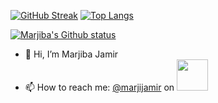 [![GitHub Streak](https://github-readme-streak-stats.herokuapp.com/?user=AdmiralAnne&theme=dark)](https://git.io/streak-stats)
[![Top Langs](https://github-readme-stats.vercel.app/api/top-langs/?username=AdmiralAnne&layout=compact&theme=dark)](https://github.com/anuraghazra/github-readme-stats)

[![Marjiba's Github status](https://github-readme-stats.vercel.app/api?username=AdmiralAnne)](https://github.com/anuraghazra/github-readme-stats)

- 👋 Hi, I’m Marjiba Jamir
- 📫 How to reach me: <a href="https://www.instagram.com/marjijamir/?hl=en" target="_blank">@marjijamir</a> on <img height=50px width=50px src="https://img.icons8.com/plasticine/200/000000/instagram-new--v2.png"/>
<!---
AdmiralAnne/AdmiralAnne is a ✨ special ✨ repository because its `README.md` (this file) appears on your GitHub profile.
You can click the Preview link to take a look at your changes.
--->
